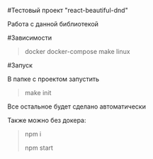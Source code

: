 #Тестовый проект "react-beautiful-dnd"

Работа с данной библиотекой

#Зависимости
>docker docker-compose make linux

#Запуск

В папке с проектом запустить

>make init

Все остальное будет сделано автоматически

Также можно без докера:

> npm i
>
> npm start

